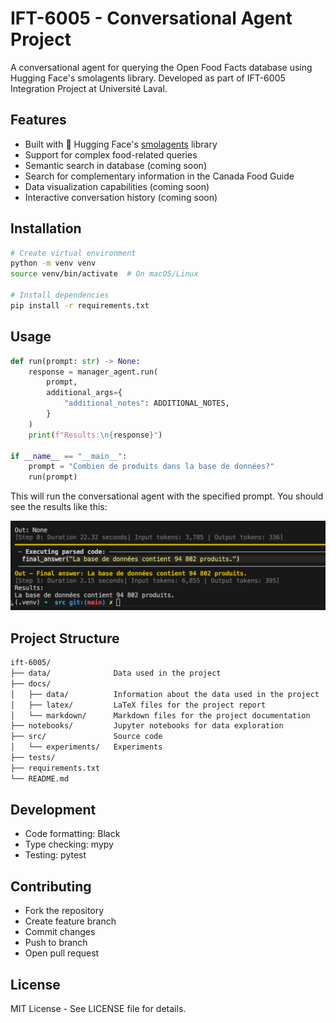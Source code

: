 # IFT-6005 - Conversational Agent Project

A conversational agent for querying the Open Food Facts database using Hugging Face's smolagents library. 
Developed as part of IFT-6005 Integration Project at Université Laval.

## Features

- Built with 🤗 Hugging Face's [smolagents](https://github.com/huggingface/smolagents) library
- Support for complex food-related queries
- Semantic search in database (coming soon)
- Search for complementary information in the Canada Food Guide
- Data visualization capabilities (coming soon)
- Interactive conversation history (coming soon)
  
## Installation

```bash
# Create virtual environment
python -m venv venv
source venv/bin/activate  # On macOS/Linux

# Install dependencies
pip install -r requirements.txt
```

## Usage

```python
def run(prompt: str) -> None:
    response = manager_agent.run(
        prompt,
        additional_args={
            "additional_notes": ADDITIONAL_NOTES,
        }
    )
    print(f"Results:\n{response}")

if __name__ == "__main__":
    prompt = "Combien de produits dans la base de données?"
    run(prompt)
```

This will run the conversational agent with the specified prompt. You should see the results like this:

![fig_01](docs/img/fig_01.png)

## Project Structure

```markdown
ift-6005/
├── data/              Data used in the project
├── docs/
│   ├── data/          Information about the data used in the project
│   ├── latex/         LaTeX files for the project report
│   └── markdown/      Markdown files for the project documentation
├── notebooks/         Jupyter notebooks for data exploration
├── src/               Source code
│   └── experiments/   Experiments
├── tests/
├── requirements.txt
└── README.md
```

## Development

- Code formatting: Black
- Type checking: mypy
- Testing: pytest

## Contributing

- Fork the repository
- Create feature branch
- Commit changes
- Push to branch
- Open pull request

## License

MIT License - See LICENSE file for details.
